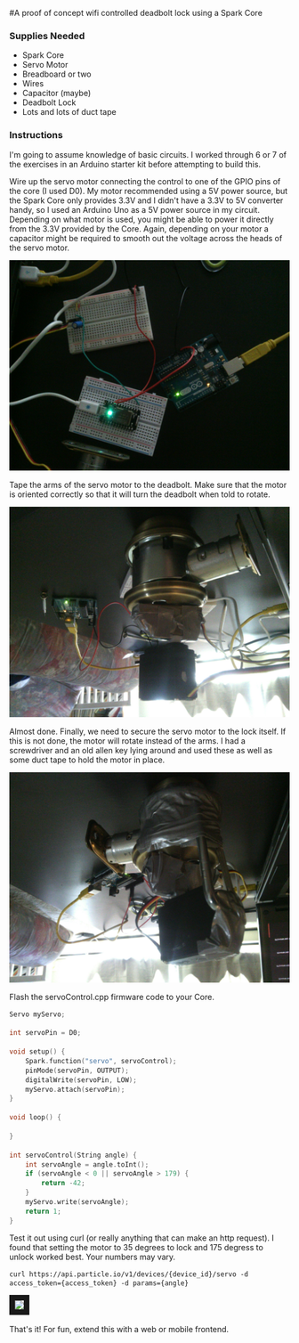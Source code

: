 #A proof of concept wifi controlled deadbolt lock using a Spark Core

### Supplies Needed
* Spark Core
* Servo Motor
* Breadboard or two
* Wires
* Capacitor (maybe)
* Deadbolt Lock
* Lots and lots of duct tape

### Instructions
I'm going to assume knowledge of basic circuits. I worked through 6 or 7 of the exercises in an Arduino starter kit before attempting to build this. 

Wire up the servo motor connecting the control to one of the GPIO pins of the core (I used D0). My motor recommended using a 5V power source, but the Spark Core only provides 3.3V and I didn't have a 3.3V to 5V converter handy, so I used an Arduino Uno as a 5V power source in my circuit. Depending on what motor is used, you might be able to power it directly from the 3.3V provided by the Core. Again, depending on your motor a capacitor might be required to smooth out the voltage across the heads of the servo motor.

![alt text](https://github.com/KarlParkinson/wifiLock/blob/master/circuit-overhead.jpg)

Tape the arms of the servo motor to the deadbolt. Make sure that the motor is oriented correctly so that it will turn the deadbolt when told to rotate.

![alt text](https://github.com/KarlParkinson/wifiLock/blob/master/tape-arms.jpg)

Almost done. Finally, we need to secure the servo motor to the lock itself. If this is not done, the motor will rotate instead of the arms. I had a screwdriver and an old allen key lying around and used these as well as some duct tape to hold the motor in place.

![alt text](https://github.com/KarlParkinson/wifiLock/blob/master/servo-secure.jpg)

Flash the servoControl.cpp firmware code to your Core.

```C++
Servo myServo;

int servoPin = D0;

void setup() {
    Spark.function("servo", servoControl);
    pinMode(servoPin, OUTPUT);
    digitalWrite(servoPin, LOW);
    myServo.attach(servoPin);
}

void loop() {

}

int servoControl(String angle) {
    int servoAngle = angle.toInt();
    if (servoAngle < 0 || servoAngle > 179) {
        return -42;
    }
    myServo.write(servoAngle);
    return 1;
}
```

Test it out using curl (or really anything that can make an http request). I found that setting the motor to 35 degrees to lock and 175 degress to unlock worked best. Your numbers may vary.

```
curl https://api.particle.io/v1/devices/{device_id}/servo -d access_token={access_token} -d params={angle}
```

<a href="https://www.youtube.com/watch?feature=player_embedded&v=_kh5756qUSU" target="_blank"><img src="http://img.youtube.com/vi/_kh5756qUSU/0.jpg" border="10" /></a>

That's it! For fun, extend this with a web or mobile frontend.
